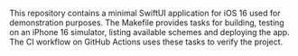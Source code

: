 This repository contains a minimal SwiftUI application for iOS 16 used for demonstration
purposes. The Makefile provides tasks for building, testing on an iPhone 16 simulator,
listing available schemes and deploying the app. The CI workflow on GitHub Actions
uses these tasks to verify the project.
